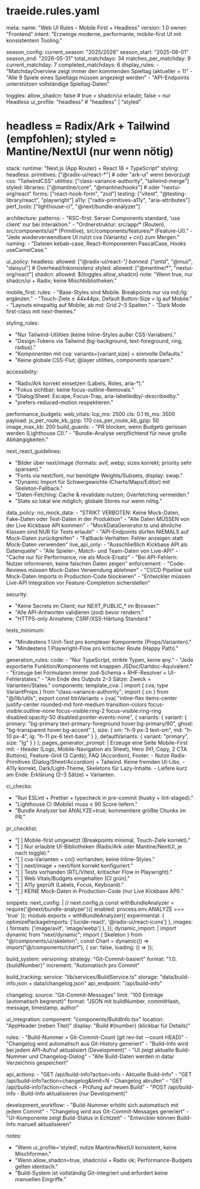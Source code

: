 # traeide.rules.yaml
meta:
  name: "Web UI Rules – Mobile First + Headless"
  version: 1.0
  owner: "Frontend"
  intent: "Erzwinge moderne, performante, mobile-first UI mit konsistentem Tooling."

season_config:
  current_season: "2025/2026"
  season_start: "2025-08-01"
  season_end: "2026-05-31"
  total_matchdays: 34
  matches_per_matchday: 9
  current_matchday: 7
  completed_matchdays: 6
  display_rules:
    - "MatchdayOverview zeigt immer den kommenden Spieltag (aktueller + 1)"
    - "Alle 9 Spiele eines Spieltags müssen angezeigt werden"
    - "API-Endpoints unterstützen vollständige Spieltag-Daten"

toggles:
  allow_shadcn: false            # true = shadcn/ui erlaubt; false = nur Headless
  ui_profile: "headless"         # "headless" | "styled"
  # headless = Radix/Ark + Tailwind (empfohlen); styled = Mantine/NextUI (nur wenn nötig)

stack:
  runtime: "Next.js (App Router) + React 18 + TypeScript"
  styling:
    headless:
      primitives: ["@radix-ui/react-*"]    # oder "ark-ui" wenn bevorzugt
      css: "TailwindCSS"
      utilities: ["class-variance-authority", "tailwind-merge"]
    styled:
      libraries: ["@mantine/core", "@mantine/hooks"] # oder "nextui-org/react"
  forms: ["react-hook-form", "zod"]
  testing: ["vitest", "@testing-library/react", "playwright"]
  a11y: ["radix-primitives-a11y", "aria-attributes"]
  perf_tools: ["lighthouse-ci", "@next/bundle-analyzer"]

architecture:
  patterns:
    - "RSC-first: Server Components standard, 'use client' nur bei Interaktion."
    - "Ordnerstruktur: src/app/* (Routen), src/components/ui/* (Primitive), src/components/features/* (Feature-UI)."
    - "Jede wiederverwendbare UI nutzt cva (Variants) + cn() zum Mergen."
  naming:
    - "Dateien kebab-case, React-Komponenten PascalCase, Hooks useCamelCase."

ui_policy:
  headless:
    allowed: ["@radix-ui/react-*"]
    banned: ["antd", "@mui/*", "daisyui"]   # Overhead/Inkonsistenz
  styled:
    allowed: ["@mantine/*", "nextui-org/react"]
  shadcn:
    allowed: ${toggles.allow_shadcn}
    note: "Wenn true, nur shadcn/ui + Radix; keine Mischbibliotheken."

mobile_first:
  rules:
    - "Base-Styles sind Mobile. Breakpoints nur via md:/lg: ergänzen."
    - "Touch-Ziele ≥ 44x44px; Default Button-Size = lg auf Mobile."
    - "Layouts einspaltig auf Mobile; ab md: Grid 2–3 Spalten."
    - "Dark Mode first-class mit next-themes."

styling_rules:
  - "Nur Tailwind-Utilities (keine Inline-Styles außer CSS-Variablen)."
  - "Design-Tokens via Tailwind (bg-background, text-foreground, ring, radius)."
  - "Komponenten mit cva: variants={variant,size} + sinnvolle Defaults."
  - "Keine globale CSS-Flut; @layer utilities, components sparsam."

accessibility:
  - "Radix/Ark korrekt einsetzen (Labels, Roles, aria-*)."
  - "Fokus sichtbar; keine focus-outline-Removals."
  - "Dialog/Sheet: Escape, Focus-Trap, aria-labelledby/-describedby."
  - "prefers-reduced-motion respektieren."

performance_budgets:
  web_vitals:
    lcp_ms: 2500
    cls: 0.1
    tti_ms: 3500
  payload:
    js_per_route_kb_gzip: 170
    css_per_route_kb_gzip: 50
    image_max_kb: 200
  build_guards:
    - "PR blocken, wenn Budgets gerissen werden (Lighthouse CI)."
    - "Bundle-Analyse verpflichtend für neue große Abhängigkeiten."

next_react_guidelines:
  - "Bilder über next/image (formats: avif, webp; sizes korrekt; priority sehr sparsam)."
  - "Fonts via next/font, nur benötigte Weights/Subsets, display: swap."
  - "Dynamic Import für Schwergewichte (Charts/Maps/Editor) mit Skeleton-Fallback."
  - "Daten-Fetching: Cache & revalidate nutzen; Overfetching vermeiden."
  - "State so lokal wie möglich; globale Stores nur wenn nötig."

data_policy:
  no_mock_data:
    - "STRIKT VERBOTEN: Keine Mock-Daten, Fake-Daten oder Test-Daten in der Produktion"
    - "Alle Daten MÜSSEN von der Live Kickbase API kommen"
    - "MockDataGenerator.ts und ähnliche Klassen sind NUR für Tests erlaubt"
    - "API-Endpoints dürfen NIEMALS auf Mock-Daten zurückgreifen"
    - "Fallback-Verhalten: Fehler anzeigen statt Mock-Daten verwenden"
  live_api_only:
    - "Ausschließlich Kickbase API als Datenquelle"
    - "Alle Spieler-, Match- und Team-Daten von Live-API"
    - "Cache nur für Performance, nie als Mock-Ersatz"
    - "Bei API-Fehlern: Nutzer informieren, keine falschen Daten zeigen"
  enforcement:
    - "Code-Reviews müssen Mock-Daten Verwendung ablehnen"
    - "CI/CD Pipeline soll Mock-Daten Imports in Production-Code blockieren"
    - "Entwickler müssen Live-API Integration vor Feature-Completion sicherstellen"

security:
  - "Keine Secrets im Client; nur NEXT_PUBLIC_* im Browser."
  - "Alle API-Antworten validieren (zod) bevor rendern."
  - "HTTPS-only Annahme; CSRF/XSS-Härtung Standard."

tests_minimum:
  - "Mindestens 1 Unit-Test pro komplexer Komponente (Props/Varianten)."
  - "Mindestens 1 Playwright-Flow pro kritischer Route (Happy Path)."

generation_rules:
  code:
    - "Nur TypeScript, strikte Typen, keine any."
    - "Jede exportierte Funktion/Komponente mit knappen JSDoc/Dartdoc-Äquivalent."
    - "Erzeuge bei Formularen immer zod-Schema + RHF-Resolver + UI-Fehlerstates."
    - "Am Ende des Outputs 2–3 Sätze: Zweck + Varianten/States."
  components:
    template_cva: |
      import { cva, type VariantProps } from "class-variance-authority";
      import { cn } from "@/lib/utils";
      export const btnVariants = cva(
        "inline-flex items-center justify-center rounded-md font-medium transition-colors focus-visible:outline-none focus-visible:ring-2 focus-visible:ring-ring disabled:opacity-50 disabled:pointer-events-none",
        {
          variants: {
            variant: { primary: "bg-primary text-primary-foreground hover:bg-primary/90", ghost: "bg-transparent hover:bg-accent" },
            size: { sm: "h-9 px-3 text-sm", md: "h-10 px-4", lg: "h-11 px-6 text-base" }
          },
          defaultVariants: { variant: "primary", size: "lg" }
        }
      );
  pages_generator_prompt: |
    Erzeuge eine Seite Mobile-First mit:
    - Header (Logo, Mobile-Navigation als Sheet), Hero (H1, Copy, 2 CTA Buttons), Feature-Grid (3 Cards), FAQ (Accordion), Footer.
    - Nutze Radix-Primitives (Dialog/Sheet/Accordion) + Tailwind. Keine fremden UI-Libs.
    - A11y korrekt, Dark/Light-Theme, Skeletons für Lazy-Inhalte.
    - Liefere kurz am Ende: Erklärung (2–3 Sätze) + Varianten.

ci_checks:
  - "Run ESLint + Prettier + typecheck in pre-commit (husky + lint-staged)."
  - "Lighthouse CI (Mobile) muss ≥ 90 Score liefern."
  - "Bundle Analyzer bei ANALYZE=true; kommentiere größte Chunks im PR."

pr_checklist:
  - "[ ] Mobile-first umgesetzt (Breakpoints minimal, Touch-Ziele korrekt)."
  - "[ ] Nur erlaubte UI-Bibliotheken (Radix/Ark oder Mantine/NextUI, je nach toggle)."
  - "[ ] cva-Varianten + cn() vorhanden; keine Inline-Styles."
  - "[ ] next/image + next/font korrekt konfiguriert."
  - "[ ] Tests vorhanden (RTL/Vitest, kritischer Flow in Playwright)."
  - "[ ] Web Vitals/Budgets eingehalten (CI grün)."
  - "[ ] A11y geprüft (Labels, Focus, Keyboard)."
  - "[ ] KEINE Mock-Daten in Production-Code (nur Live Kickbase API)."

snippets:
  next_config: |
    // next.config.js
    const withBundleAnalyzer = require('@next/bundle-analyzer')({ enabled: process.env.ANALYZE === 'true' });
    module.exports = withBundleAnalyzer({
      experimental: { optimizePackageImports: ['lucide-react', '@radix-ui/react-icons'] },
      images: { formats: ['image/avif', 'image/webp'] },
    });
  dynamic_import: |
    import dynamic from "next/dynamic";
    import { Skeleton } from "@/components/ui/skeleton";
    const Chart = dynamic(() => import("@/components/chart"), { ssr: false, loading: () => <Skeleton className="h-48" /> });

build_system:
  versioning:
    strategy: "Git-Commit-basiert"
    format: "1.0.{buildNumber}"
    increment: "Automatisch pro Commit"
  
  build_tracking:
    service: "lib/services/BuildService.ts"
    storage: "data/build-info.json + data/changelog.json"
    api_endpoint: "/api/build-info"
    
  changelog:
    source: "Git-Commit-Messages"
    limit: "100 Einträge (automatisch begrenzt)"
    format: "JSON mit buildNumber, commitHash, message, timestamp, author"
    
  ui_integration:
    component: "components/BuildInfo.tsx"
    location: "AppHeader (neben Titel)"
    display: "Build #{number} (klickbar für Details)"
    
  rules:
    - "Build-Nummer = Git-Commit-Count (git rev-list --count HEAD)"
    - "Changelog wird automatisch aus Git-History generiert"
    - "Build-Info wird bei jedem API-Aufruf aktualisiert (Development)"
    - "UI zeigt aktuelle Build-Nummer und Changelog-Dialog"
    - "Alle Build-Daten werden in data/ Verzeichnis gespeichert"
    
  api_actions:
    - "GET /api/build-info?action=info - Aktuelle Build-Info"
    - "GET /api/build-info?action=changelog&limit=N - Changelog abrufen"
    - "GET /api/build-info?action=check - Prüfung auf neuen Build"
    - "POST /api/build-info - Build-Info aktualisieren (nur Development)"
    
  development_workflow:
    - "Build-Nummer erhöht sich automatisch mit jedem Commit"
    - "Changelog wird aus Git-Commit-Messages generiert"
    - "UI-Komponente zeigt Build-Status in Echtzeit"
    - "Entwickler können Build-Info manuell aktualisieren"

notes:
  - "Wenn ui_profile='styled', nutze Mantine/NextUI konsistent, keine Mischformen."
  - "Wenn allow_shadcn=true, shadcn/ui + Radix ok; Performance-Budgets gelten identisch."
  - "Build-System ist vollständig Git-integriert und erfordert keine manuellen Eingriffe."
